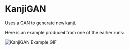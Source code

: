 # KanjiGAN
Uses a GAN to generate new kanji.

Here is an example produced from one of the earlier runs:

![KanjiGAN Example GIF](KanjiGAN%20Example.gif)
